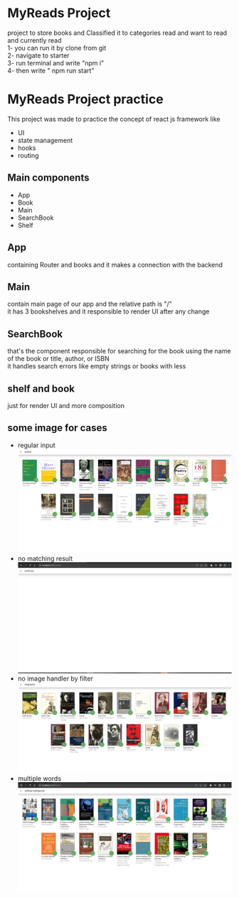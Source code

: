 # MyReads Project
project to store books and Classified it to categories read and want to read and currently read
<br />
1- you can run it by clone from git <br/>
2- navigate to starter<br/>
3- run terminal and write "npm i"<br/>
4- then write " npm run start"
# MyReads Project practice
This project was made to practice the concept of react js framework like
- UI
- state management
- hooks
- routing

## Main components
- App
- Book
- Main
- SearchBook
- Shelf
## App 
containing Router and books and it makes a connection with the backend
## Main
contain main page of our app and the relative path is "/" 
<br/>
it has 3 bookshelves and it responsible to render UI after any change
## SearchBook
that's the component responsible for searching for the book using the name of the book or title, author, or ISBN 
<br/>
it handles search errors like empty strings or books with less 
## shelf and book
just for render UI and more composition
## some image for cases 
- regular input
![error](/Images/Capture.PNG)
- no matching result
![error](/Images/2.PNG)
- no image handler by filter
![error](/Images/3.PNG)
- multiple words
![error](/Images/4.PNG)
